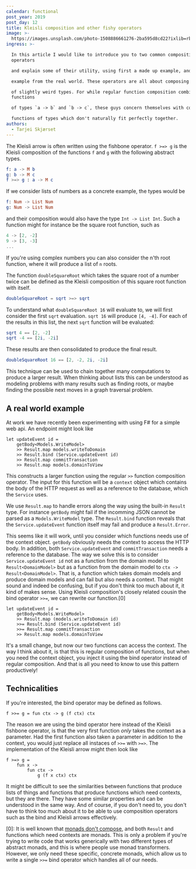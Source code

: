 ```yaml
---
calendar: functional
post_year: 2019
post_day: 12
title: Kleisli composition and other fishy operators
image: >-
  https://images.unsplash.com/photo-1508886661276-2ba595d8cd22?ixlib=rb-1.2.1&ixid=eyJhcHBfaWQiOjEyMDd9&auto=format&fit=crop&w=2652&q=80
ingress: >-

  In this article I would like to introduce you to two common composition
  operators

  and explain some of their utility, using first a made up example, and then an

  example from the real world. These operators are all about composing functions

  of slightly weird types. For while regular function composition combines
  functions

  of types `a -> b` and `b -> c`, these guys concern themselves with combining

  functions of types which don't naturally fit perfectly together.
authors:
  - Tarjei Skjærset
---
```

The Kleisli arrow is often written using the fishbone operator.
`f >=> g` is the Kleisli composition of the functions `f` and `g` with the following abstract types.

```elm
f: a -> M b
g: b -> M c
f >=> g : a -> M c
```

If we consider lists of numbers as a concrete example, the types would be

```elm
f: Num -> List Num
g: Num -> List Num
```

and their composition would also have the type `Int -> List Int`.
Such a function might for instance be the square root function, such as

```elm
4 -> [2, -2]
9 -> [3, -3]
...
```

If you're using complex numbers you can also consider the n'th root function,
where it will produce a list of `n` roots.

The function `doubleSquareRoot` which takes the square root of a number twice
can be defined as the Kleisli composition of this square root function with itself.

```elm
doubleSquareRoot = sqrt >=> sqrt
```

To understand what `doubleSquareRoot 16` will evaluate to, we will first consider
the first `sqrt` evaluation.
`sqrt 16` will produce `[4, -4]`.
For each of the results in this list, the next `sqrt`
function will be evaluated:

```elm
sqrt 4 == [2, -2]
sqrt -4 == [2i, -2i]
```

These results are then consolidated to produce the final result.

```elm
doubleSquareRoot 16 == [2, -2, 2i, -2i]
```

This technique can be used to chain together many computations to
produce a larger result.
When thinking about lists this can be understood as modeling problems
with many results such as finding roots, or maybe finding the possible
next moves in a graph traversal problem.

## A real world example

At work we have recently been experimenting with using F# for a simple
web api.
An endpoint might look like

```F#
let updateEvent id =
    getBody<Models.WriteModel>
    >> Result.map models.writeToDomain
    >> Result.bind (Service.updateEvent id)
    >> Result.map commitTransaction
    >> Result.map models.domainToView
```

This constructs a larger function using the regular `>>` function composition operator.
The input for this function will be a `context` object which contains the body of the
HTTP request as well as a reference to the database, which the `Service` uses.

We use `Result.map` to handle errors along the way using the built-in `Result` type.
For instance `getBody` might fail if the incomming JSON cannot be parsed as a `Models.WriteModel` type.
The `Result.bind` function reveals that the `Service.updateEvent` function itself
may fail and produce a `Result.Error`.

This seems like it will work, until you consider which functions needs use of the context object.
`getBody` obviously needs the context to access the HTTP body.
In addition, both `Service.updateEvent` and `commitTransaction` needs a reference to the database.
The way we solve this is to consider `Service.updateEvent id` not as a function from the domain
model to `Result<DomainModel>` but as a function from the domain model to `ctx -> Result<DomainModel>`.
That is, a function which takes domain models and produce domain models and can fail but also needs a
context.
That might sound and indeed be confusing, but if you don't think too much about it, it kind of makes sense.
Using Kleisli composition's closely related cousin the bind operator `>>=`, we can rewrite our function.[0]

```F#
let updateEvent id =
    getBody<Models.WriteModel>
    >> Result.map (models.writeToDomain id)
    >>= Result.bind (Service.updateEvent id)
    >>= Result.map commitTransaction
    >> Result.map models.domainToView
```

It's a small change, but now our two functions can access the context.
The way I think about it, is that this is regular composition of functions,
but when you need the context object, you inject it using the bind operator instead of regular composition.
And that is all you need to know to use this pattern productively!

## Technicalities

If you're interested, the bind operator may be defined as follows.

```F#
f >>= g = fun ctx -> g (f ctx) ctx
```

The reason we are using the bind operator here instead of the Kleisli fishbone operator,
is that the very first function _only_ takes the context as a parameter.
Had the first function also taken a parameter in addition to the context,
you would just replace all instaces of `>>=` with `>=>`.
The implementation of the Kleisli arrow might then look like

```F#
f >=> g =
    fun x ->
        fun ctx ->
            g (f x ctx) ctx
```

It might be difficult to see the similarities between functions that produce lists of
things and functions that produce functions which need contexts, but they are there.
They have some similar properties and can be understood in the same way. And of course,
if you don't need to, you don't have to think too much about it to be able to use
composition operators such as the bind and Kleisli arrows effectively.

[0]: It is well known that [monads don't compose](https://blog.tmorris.net/posts/monads-do-not-compose/),
and both `Result` and functions which need contexts are monads.
This is only a problem if you're trying to write code that works generically with
two different types of abstract monads, and this is where people use monad transformers.
However, we only need these specific, concrete monads, which allow us
to write a single `>>=` bind operator which handles all of our needs.
